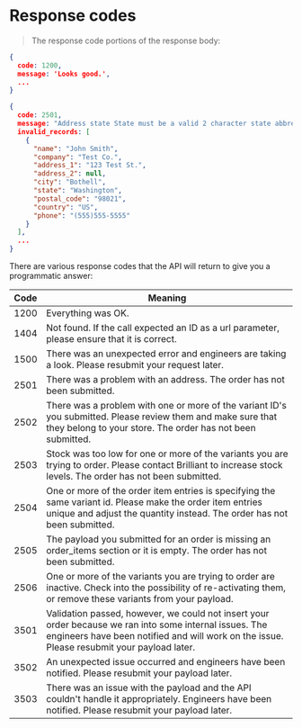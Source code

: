 # Response codes

> The response code portions of the response body:

```json
{
  code: 1200,
  message: 'Looks good.',
  ...
}
```

```json
{
  code: 2501,
  message: "Address state State must be a valid 2 character state abbreviation",
  invalid_records: [
    {
      "name": "John Smith",
      "company": "Test Co.",
      "address_1": "123 Test St.",
      "address_2": null,
      "city": "Bothell",
      "state": "Washington",
      "postal_code": "98021",
      "country": "US",
      "phone": "(555)555-5555"
    }
  ],
  ...
}
```

There are various response codes that the API will return to give you a 
programmatic answer:

Code | Meaning
---- | -------
1200 | Everything was OK.
1404 | Not found. If the call expected an ID as a url parameter, please ensure that it is correct.
1500 | There was an unexpected error and engineers are taking a look. Please resubmit your request later.
2501 | There was a problem with an address. The order has not been submitted.
2502 | There was a problem with one or more of the variant ID's you submitted. Please review them and make sure that they belong to your store. The order has not been submitted.
2503 | Stock was too low for one or more of the variants you are trying to order. Please contact Brilliant to increase stock levels. The order has not been submitted.
2504 | One or more of the order item entries is specifying the same variant id. Please make the order item entries unique and adjust the quantity instead. The order has not been submitted.
2505 | The payload you submitted for an order is missing an order_items section or it is empty. The order has not been submitted.
2506 | One or more of the variants you are trying to order are inactive. Check into the possibility of re-activating them, or remove these variants from your payload.
3501 | Validation passed, however, we could not insert your order because we ran into some internal issues. The engineers have been notified and will work on the issue. Please resubmit your payload later.
3502 | An unexpected issue occurred and engineers have been notified. Please resubmit your payload later.
3503 | There was an issue with the payload and the API couldn't handle it appropriately. Engineers have been notified. Please resubmit your payload later.

